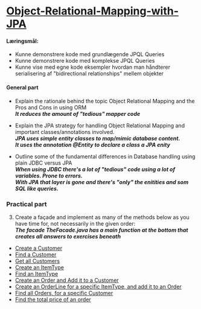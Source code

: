 # [Object-Relational-Mapping-with-JPA](https://docs.google.com/document/d/1Vm1sa-aGGsMZQB4EYIk0Zgkegg6kkyhikCgYQCP6GoQ/edit)  

#### Læringsmål:

  *  Kunne demonstrere kode med grundlægende JPQL Queries  
  *  Kunne demonstrere kode med komplekse JPQL Queries  
  *  Kunne vise med egne kode eksempler hvordan man håndterer serialisering af "bidirectional relationships" mellem objekter  

#### General part
 * Explain the rationale behind the topic Object Relational Mapping and the Pros and Cons in using ORM  
_**It reduces the amount of "tedious" mapper code**_  

 * Explain the JPA strategy for handling Object Relational Mapping and important classes/annotations involved.  
_**JPA uses simple entity classes to map/mimic database content.  
It uses the annotation @Entity to declare a class a JPA enity**_  

 * Outline some of the fundamental differences in Database handling using plain JDBC versus JPA  
_**When using JDBC there's a lot of "tedious" code using a lot of variables. Prone to errors.  
With JPA that layer is gone and there's "only" the enitities and som SQL like  queries.**_  


### Practical part

 3) Create a façade and implement as many of the methods below as you have time for, not necessarily in the given order:  
_**The facade TheFacade.java has a main function at the bottom that creates all answers to exercises beneath**_  

  * [Create a Customer](https://github.com/cph-ms782/review_week38_wednesday_thursday/blob/eb6672acf8370b25b631722d322611178d2b12f5/Object-Relational-Mapping-with-JPA/src/main/java/facades/TheFacade.java#L205)  
  * [Find a Customer](https://github.com/cph-ms782/review_week38_wednesday_thursday/blob/eb6672acf8370b25b631722d322611178d2b12f5/Object-Relational-Mapping-with-JPA/src/main/java/facades/TheFacade.java#L212)  
  * [Get all Customers](https://github.com/cph-ms782/review_week38_wednesday_thursday/blob/eb6672acf8370b25b631722d322611178d2b12f5/Object-Relational-Mapping-with-JPA/src/main/java/facades/TheFacade.java#L216)  
  * [Create an ItemType](https://github.com/cph-ms782/review_week38_wednesday_thursday/blob/eb6672acf8370b25b631722d322611178d2b12f5/Object-Relational-Mapping-with-JPA/src/main/java/facades/TheFacade.java#L222)  
  * [Find an ItemType](https://github.com/cph-ms782/review_week38_wednesday_thursday/blob/eb6672acf8370b25b631722d322611178d2b12f5/Object-Relational-Mapping-with-JPA/src/main/java/facades/TheFacade.java#L229)  
  * [Create an Order and Add it to a Customer](https://github.com/cph-ms782/review_week38_wednesday_thursday/blob/eb6672acf8370b25b631722d322611178d2b12f5/Object-Relational-Mapping-with-JPA/src/main/java/facades/TheFacade.java#L233)  
  * [Create an OrderLine for a specific ItemType, and add it to an Order](https://github.com/cph-ms782/review_week38_wednesday_thursday/blob/eb6672acf8370b25b631722d322611178d2b12f5/Object-Relational-Mapping-with-JPA/src/main/java/facades/TheFacade.java#L240)  
  * [Find all Orders, for a specific Customer](https://github.com/cph-ms782/review_week38_wednesday_thursday/blob/eb6672acf8370b25b631722d322611178d2b12f5/Object-Relational-Mapping-with-JPA/src/main/java/facades/TheFacade.java#L247)  
  * [Find the total price of an order](https://github.com/cph-ms782/review_week38_wednesday_thursday/blob/eb6672acf8370b25b631722d322611178d2b12f5/Object-Relational-Mapping-with-JPA/src/main/java/facades/TheFacade.java#L254)  




